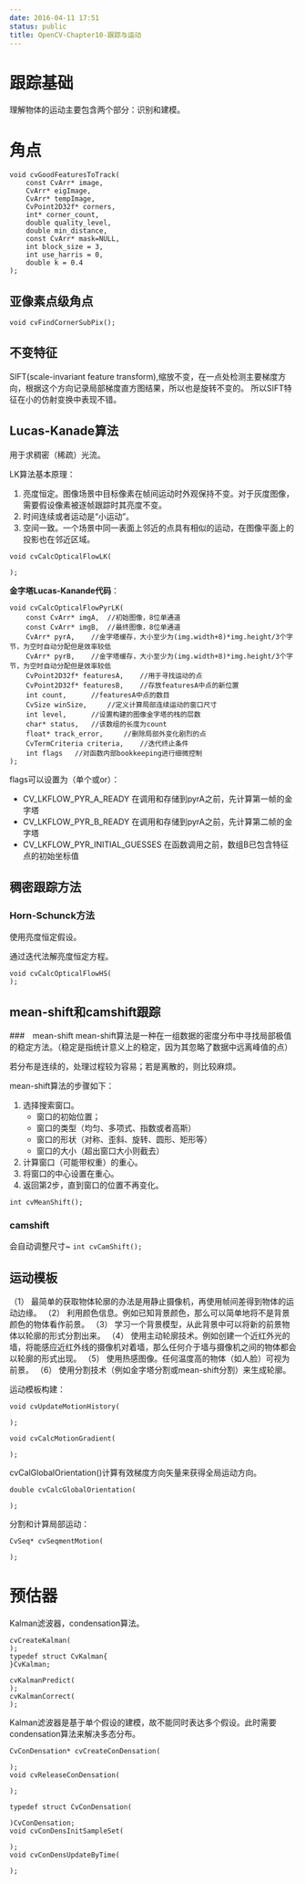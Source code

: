 ```yaml
---
date: 2016-04-11 17:51
status: public
title: OpenCV-Chapter10-跟踪与运动
---
```


# 跟踪基础
理解物体的运动主要包含两个部分：识别和建模。

# 角点
```
void cvGoodFeaturesToTrack(
    const CvArr* image,
    CvArr* eigImage,
    CvArr* tempImage,
    CvPoint2D32f* corners,
    int* corner_count,
    double quality_level,
    double min_distance,
    const CvArr* mask=NULL,
    int block_size = 3,
    int use_harris = 0,
    double k = 0.4
);
```

## 亚像素点级角点
```
void cvFindCornerSubPix();
```
## 不变特征
SIFT(scale-invariant feature transform),缩放不变，在一点处检测主要梯度方向，根据这个方向记录局部梯度直方图结果，所以也是旋转不变的。
所以SIFT特征在小的仿射变换中表现不错。


## Lucas-Kanade算法
用于求稠密（稀疏）光流。

LK算法基本原理：
1. 亮度恒定。图像场景中目标像素在帧间运动时外观保持不变。对于灰度图像，需要假设像素被逐帧跟踪时其亮度不变。
2. 时间连续或者运动是“小运动”。
3. 空间一致。一个场景中同一表面上邻近的点具有相似的运动，在图像平面上的投影也在邻近区域。

```
void cvCalcOpticalFlowLK(

);
```

**金字塔Lucas-Kanande代码**：
```
void cvCalcOpticalFlowPyrLK(
    const CvArr* imgA,  //初始图像，8位单通道
    const CvArr* imgB,  //最终图像，8位单通道
    CvArr* pyrA,    //金字塔缓存，大小至少为(img.width+8)*img.height/3个字节，为空时自动分配但是效率较低
    CvArr* pyrB,    //金字塔缓存，大小至少为(img.width+8)*img.height/3个字节，为空时自动分配但是效率较低
    CvPoint2D32f* featuresA,    //用于寻找运动的点
    CvPoint2D32f* featuresB,    //存放featuresA中点的新位置
    int count,      //featuresA中点的数目
    CvSize winSize,     //定义计算局部连续运动的窗口尺寸
    int level,      //设置构建的图像金字塔的栈的层数
    char* status,   //该数组的长度为count
    float* track_error,     //删除局部外变化剧烈的点
    CvTermCriteria criteria,    //迭代终止条件
    int flags   //对函数内部bookkeeping进行细微控制
);
```

flags可以设置为（单个或or）：
* CV_LKFLOW_PYR_A_READY
在调用和存储到pyrA之前，先计算第一帧的金字塔
* CV_LKFLOW_PYR_B_READY
在调用和存储到pyrA之前，先计算第二帧的金字塔
* CV_LKFLOW_PYR_INITIAL_GUESSES
在函数调用之前，数组B已包含特征点的初始坐标值


## 稠密跟踪方法
### Horn-Schunck方法
使用亮度恒定假设。

通过迭代法解亮度恒定方程。
```
void cvCalcOpticalFlowHS(
);
```
## mean-shift和camshift跟踪

###　mean-shift
mean-shift算法是一种在一组数据的密度分布中寻找局部极值的稳定方法。（稳定是指统计意义上的稳定，因为其忽略了数据中远离峰值的点）

若分布是连续的，处理过程较为容易；若是离散的，则比较麻烦。

mean-shift算法的步骤如下：
1. 选择搜索窗口。
    * 窗口的初始位置；
    * 窗口的类型（均匀、多项式、指数或者高斯）
    * 窗口的形状（对称、歪斜、旋转、圆形、矩形等）
    * 窗口的大小（超出窗口大小则截去）
2. 计算窗口（可能带权重）的重心。
3. 将窗口的中心设置在重心。
4. 返回第2步，直到窗口的位置不再变化。

`int cvMeanShift();`
### camshift
会自动调整尺寸~
`int cvCamShift();`

## 运动模板
（1） 最简单的获取物体轮廓的办法是用静止摄像机，再使用帧间差得到物体的运动边缘。
（2） 利用颜色信息。例如已知背景颜色，那么可以简单地将不是背景颜色的物体看作前景。
（3） 学习一个背景模型，从此背景中可以将新的前景物体以轮廓的形式分割出来。
（4） 使用主动轮廓技术。例如创建一个近红外光的墙，将能感应近红外线的摄像机对着墙，那么任何介于墙与摄像机之间的物体都会以轮廓的形式出现。
（5） 使用热感图像。任何温度高的物体（如人脸）可视为前景。
（6） 使用分割技术（例如金字塔分割或mean-shift分割）来生成轮廓。

运动模板构建：
```
void cvUpdateMotionHistory(

);
```

```
void cvCalcMotionGradient(

);
```

cvCalGlobalOrientation()计算有效梯度方向矢量来获得全局运动方向。
```
double cvCalcGlobalOrientation(

);
```

分割和计算局部运动：
```
CvSeq* cvSeqmentMotion(

);
```


# 预估器
Kalman滤波器，condensation算法。

```
cvCreateKalman(
);
typedef struct CvKalman{
}CvKalman;

cvKalmanPredict(
);
cvKalmanCorrect(
);
```

Kalman滤波器是基于单个假设的建模，故不能同时表达多个假设。此时需要condensation算法来解决多态分布。

```
CvConDensation* cvCreateConDensation(

);
void cvReleaseConDensation(

);

typedef struct CvConDensation(

)CvConDensation;
void cvConDensInitSampleSet(

);
void cvConDensUpdateByTime(

);
```